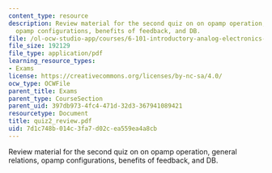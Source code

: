 ```yaml
---
content_type: resource
description: Review material for the second quiz on on opamp operation, general relations,
  opamp configurations, benefits of feedback, and DB.
file: /ol-ocw-studio-app/courses/6-101-introductory-analog-electronics-laboratory-spring-2007/7d1c748b014c3fa7d02cea559ea4a8cb_quiz2_review.pdf
file_size: 192129
file_type: application/pdf
learning_resource_types:
- Exams
license: https://creativecommons.org/licenses/by-nc-sa/4.0/
ocw_type: OCWFile
parent_title: Exams
parent_type: CourseSection
parent_uid: 397db973-4fc4-471d-32d3-367941089421
resourcetype: Document
title: quiz2_review.pdf
uid: 7d1c748b-014c-3fa7-d02c-ea559ea4a8cb
---
```

Review material for the second quiz on on opamp operation, general relations, opamp configurations, benefits of feedback, and DB.